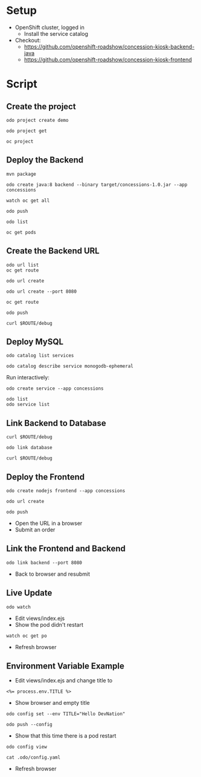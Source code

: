 # Setup

* OpenShift cluster, logged in
  * Install the service catalog
* Checkout:
  * https://github.com/openshift-roadshow/concession-kiosk-backend-java
  * https://github.com/openshift-roadshow/concession-kiosk-frontend

# Script

## Create the project
```
odo project create demo
```
```
odo project get
```
```
oc project
```

## Deploy the Backend
```
mvn package
```
```
odo create java:8 backend --binary target/concessions-1.0.jar --app concessions
```
```
watch oc get all
```
```
odo push
```
```
odo list
```
```
oc get pods
```

## Create the Backend URL
```
odo url list
oc get route
```
```
odo url create
```
```
odo url create --port 8080
```
```
oc get route
```
```
odo push
```
```
curl $ROUTE/debug
```

## Deploy MySQL
```
odo catalog list services
```
```
odo catalog describe service monogodb-ephemeral
```
Run interactively:
```
odo create service --app concessions
```
```
odo list
odo service list
```

## Link Backend to Database
```
curl $ROUTE/debug
```
```
odo link database
```
```
curl $ROUTE/debug
```

## Deploy the Frontend
```
odo create nodejs frontend --app concessions
```
```
odo url create
```
```
odo push
```
* Open the URL in a browser
* Submit an order

## Link the Frontend and Backend
```
odo link backend --port 8080
```
* Back to browser and resubmit

## Live Update
```
odo watch
```
* Edit views/index.ejs
* Show the pod didn't restart
```
watch oc get po
```
* Refresh browser

## Environment Variable Example
* Edit views/index.ejs and change title to
```
<%= process.env.TITLE %>
```
* Show browser and empty title
```
odo config set --env TITLE="Hello DevNation"
```
```
odo push --config
```
* Show that this time there is a pod restart
```
odo config view
```
```
cat .odo/config.yaml
```
* Refresh browser
